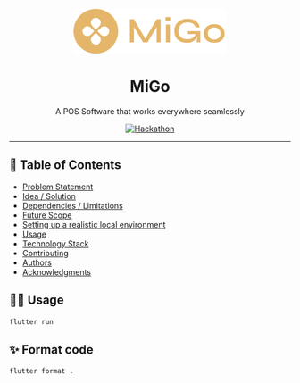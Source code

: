 <p align="center">
<img src="./assets/migo_logo.png" alt="Project logo"></a>
</p>
<h1 align="center">MiGo</h1>

<p  align="center">A POS Software that works everywhere seamlessly</p>

<div align="center">

[![Hackathon](https://img.shields.io/badge/hackathon-Ode2Create%202.0-orange.svg)](https://hacknu2-0.github.io/)

</div>

---

## 📝 Table of Contents
- [Problem Statement](#problem_statement)
- [Idea / Solution](#idea)
- [Dependencies / Limitations](#limitations)
- [Future Scope](#future_scope)
- [Setting up a realistic local environment](#getting_started)
- [Usage](#usage)
- [Technology Stack](#tech_stack)
- [Contributing](../CONTRIBUTING.md)
- [Authors](#authors)
- [Acknowledgments](#acknowledgments)

<a name="usage"></a>
## 👷‍♂️ Usage

```sh
flutter run
```

## ✨ Format code

```sh
flutter format .
```

